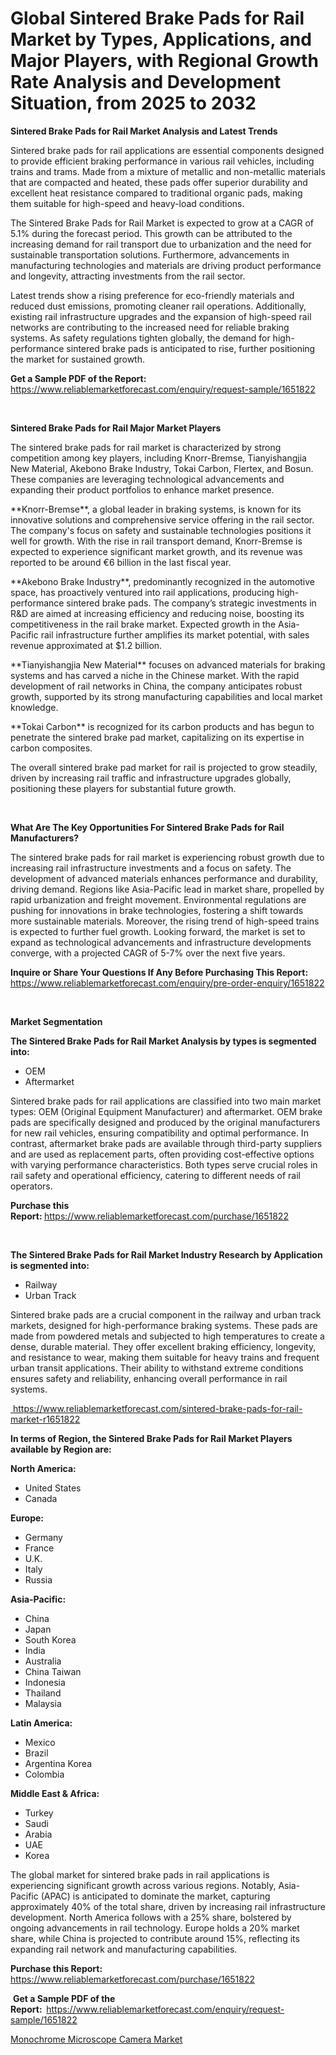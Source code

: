 <p><h1>Global Sintered Brake Pads for Rail Market by Types, Applications, and Major Players, with Regional Growth Rate Analysis and Development Situation, from 2025 to 2032</h1></p><p><strong>Sintered Brake Pads for Rail Market Analysis and Latest Trends</strong></p>
<p><p>Sintered brake pads for rail applications are essential components designed to provide efficient braking performance in various rail vehicles, including trains and trams. Made from a mixture of metallic and non-metallic materials that are compacted and heated, these pads offer superior durability and excellent heat resistance compared to traditional organic pads, making them suitable for high-speed and heavy-load conditions.</p><p>The Sintered Brake Pads for Rail Market is expected to grow at a CAGR of 5.1% during the forecast period. This growth can be attributed to the increasing demand for rail transport due to urbanization and the need for sustainable transportation solutions. Furthermore, advancements in manufacturing technologies and materials are driving product performance and longevity, attracting investments from the rail sector.</p><p>Latest trends show a rising preference for eco-friendly materials and reduced dust emissions, promoting cleaner rail operations. Additionally, existing rail infrastructure upgrades and the expansion of high-speed rail networks are contributing to the increased need for reliable braking systems. As safety regulations tighten globally, the demand for high-performance sintered brake pads is anticipated to rise, further positioning the market for sustained growth.</p></p>
<p><strong>Get a Sample PDF of the Report:&nbsp;</strong> <a href="https://www.reliablemarketforecast.com/enquiry/request-sample/1651822?utm_campaign=3370&utm_medium=2&utm_source=Github&utm_content=ia&utm_term=23032025&utm_id=sintered-brake-pads-for-rail">https://www.reliablemarketforecast.com/enquiry/request-sample/1651822</a></p>
<p>&nbsp;</p>
<p><strong>Sintered Brake Pads for Rail Major Market Players</strong></p>
<p><p>The sintered brake pads for rail market is characterized by strong competition among key players, including Knorr-Bremse, Tianyishangjia New Material, Akebono Brake Industry, Tokai Carbon, Flertex, and Bosun. These companies are leveraging technological advancements and expanding their product portfolios to enhance market presence.</p><p>**Knorr-Bremse**, a global leader in braking systems, is known for its innovative solutions and comprehensive service offering in the rail sector. The company's focus on safety and sustainable technologies positions it well for growth. With the rise in rail transport demand, Knorr-Bremse is expected to experience significant market growth, and its revenue was reported to be around €6 billion in the last fiscal year.</p><p>**Akebono Brake Industry**, predominantly recognized in the automotive space, has proactively ventured into rail applications, producing high-performance sintered brake pads. The company’s strategic investments in R&D are aimed at increasing efficiency and reducing noise, boosting its competitiveness in the rail brake market. Expected growth in the Asia-Pacific rail infrastructure further amplifies its market potential, with sales revenue approximated at $1.2 billion.</p><p>**Tianyishangjia New Material** focuses on advanced materials for braking systems and has carved a niche in the Chinese market. With the rapid development of rail networks in China, the company anticipates robust growth, supported by its strong manufacturing capabilities and local market knowledge.</p><p>**Tokai Carbon** is recognized for its carbon products and has begun to penetrate the sintered brake pad market, capitalizing on its expertise in carbon composites.</p><p>The overall sintered brake pad market for rail is projected to grow steadily, driven by increasing rail traffic and infrastructure upgrades globally, positioning these players for substantial future growth.</p></p>
<p>&nbsp;</p>
<p><strong>What Are The Key Opportunities For Sintered Brake Pads for Rail Manufacturers?</strong></p>
<p><p>The sintered brake pads for rail market is experiencing robust growth due to increasing rail infrastructure investments and a focus on safety. The development of advanced materials enhances performance and durability, driving demand. Regions like Asia-Pacific lead in market share, propelled by rapid urbanization and freight movement. Environmental regulations are pushing for innovations in brake technologies, fostering a shift towards more sustainable materials. Moreover, the rising trend of high-speed trains is expected to further fuel growth. Looking forward, the market is set to expand as technological advancements and infrastructure developments converge, with a projected CAGR of 5-7% over the next five years.</p></p>
<p><strong>Inquire or Share Your Questions If Any Before Purchasing This Report:</strong> <a href="https://www.reliablemarketforecast.com/enquiry/pre-order-enquiry/1651822?utm_campaign=3370&utm_medium=2&utm_source=Github&utm_content=ia&utm_term=23032025&utm_id=sintered-brake-pads-for-rail">https://www.reliablemarketforecast.com/enquiry/pre-order-enquiry/1651822</a></p>
<p>&nbsp;</p>
<p><strong>Market Segmentation</strong></p>
<p><strong>The Sintered Brake Pads for Rail Market Analysis by types is segmented into:</strong></p>
<p><ul><li>OEM</li><li>Aftermarket</li></ul></p>
<p><p>Sintered brake pads for rail applications are classified into two main market types: OEM (Original Equipment Manufacturer) and aftermarket. OEM brake pads are specifically designed and produced by the original manufacturers for new rail vehicles, ensuring compatibility and optimal performance. In contrast, aftermarket brake pads are available through third-party suppliers and are used as replacement parts, often providing cost-effective options with varying performance characteristics. Both types serve crucial roles in rail safety and operational efficiency, catering to different needs of rail operators.</p></p>
<p><strong>Purchase this Report:&nbsp;</strong><a href="https://www.reliablemarketforecast.com/purchase/1651822?utm_campaign=3370&utm_medium=2&utm_source=Github&utm_content=ia&utm_term=23032025&utm_id=sintered-brake-pads-for-rail">https://www.reliablemarketforecast.com/purchase/1651822</a></p>
<p>&nbsp;</p>
<p><strong>The Sintered Brake Pads for Rail Market Industry Research by Application is segmented into:</strong></p>
<p><ul><li>Railway</li><li>Urban Track</li></ul></p>
<p><p>Sintered brake pads are a crucial component in the railway and urban track markets, designed for high-performance braking systems. These pads are made from powdered metals and subjected to high temperatures to create a dense, durable material. They offer excellent braking efficiency, longevity, and resistance to wear, making them suitable for heavy trains and frequent urban transit applications. Their ability to withstand extreme conditions ensures safety and reliability, enhancing overall performance in rail systems.</p></p>
<p><a href="https://www.reliablemarketforecast.com/sintered-brake-pads-for-rail-market-r1651822?utm_campaign=3370&utm_medium=2&utm_source=Github&utm_content=ia&utm_term=23032025&utm_id=sintered-brake-pads-for-rail">&nbsp;https://www.reliablemarketforecast.com/sintered-brake-pads-for-rail-market-r1651822</a></p>
<p><strong>In terms of Region, the Sintered Brake Pads for Rail Market Players available by Region are:</strong></p>
<p>
    <p> <strong> North America: </strong>
        <ul>
            <li>United States</li>
            <li>Canada</li>
        </ul>
        </p> 
    <p> <strong> Europe: </strong>
        <ul>
            <li>Germany</li>
            <li>France</li>
            <li>U.K.</li>
            <li>Italy</li>
            <li>Russia</li>
        </ul>
        </p> 
    <p> <strong> Asia-Pacific: </strong>
        <ul>
            <li>China</li>
            <li>Japan</li>
            <li>South Korea</li>
            <li>India</li>
            <li>Australia</li>
            <li>China Taiwan</li>
            <li>Indonesia</li>
            <li>Thailand</li>
            <li>Malaysia</li>
        </ul>
        </p> 
    <p> <strong> Latin America: </strong>
        <ul>
            <li>Mexico</li>
            <li>Brazil</li>
            <li>Argentina Korea</li>
            <li>Colombia</li>
        </ul>
        </p> 
    <p> <strong> Middle East & Africa: </strong>
        <ul>
            <li>Turkey</li>
            <li>Saudi</li>
            <li>Arabia</li>
            <li>UAE</li>
            <li>Korea</li>
        </ul>
    </p>
    </p>
<p><p>The global market for sintered brake pads in rail applications is experiencing significant growth across various regions. Notably, Asia-Pacific (APAC) is anticipated to dominate the market, capturing approximately 40% of the total share, driven by increasing rail infrastructure development. North America follows with a 25% share, bolstered by ongoing advancements in rail technology. Europe holds a 20% market share, while China is projected to contribute around 15%, reflecting its expanding rail network and manufacturing capabilities.</p></p>
<p><strong>Purchase this Report: </strong><a href="https://www.reliablemarketforecast.com/purchase/1651822?utm_campaign=3370&utm_medium=2&utm_source=Github&utm_content=ia&utm_term=23032025&utm_id=sintered-brake-pads-for-rail">https://www.reliablemarketforecast.com/purchase/1651822</a></p>
<p>&nbsp;<strong>Get a Sample PDF of the Report:&nbsp;&nbsp;</strong><a href="https://www.reliablemarketforecast.com/enquiry/request-sample/1651822?utm_campaign=3370&utm_medium=2&utm_source=Github&utm_content=ia&utm_term=23032025&utm_id=sintered-brake-pads-for-rail">https://www.reliablemarketforecast.com/enquiry/request-sample/1651822</a></p>
<p><strong></strong></p>
<p><p><a href="https://github.com/guyotkiferhi/Market-Research-Report-List-1/blob/main/monochrome-microscope-camera-market.md?utm_campaign=3370&utm_medium=2&utm_source=Github&utm_content=ia&utm_term=23032025&utm_id=sintered-brake-pads-for-rail">Monochrome Microscope Camera Market</a></p></p>